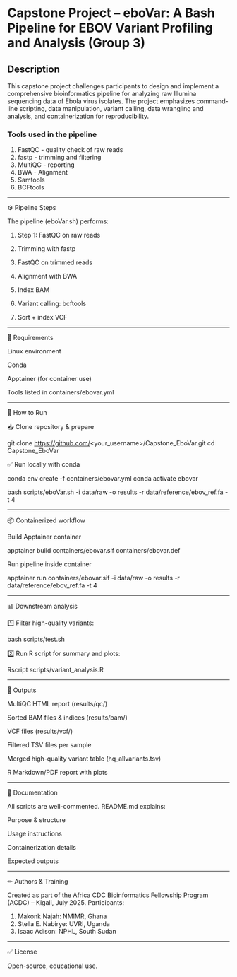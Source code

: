 # Capstone Project – eboVar: A Bash Pipeline for EBOV Variant Profiling and Analysis (Group 3)

## Description

This capstone project challenges participants to design and implement a comprehensive bioinformatics pipeline for analyzing raw Illumina sequencing data of Ebola virus isolates. The project emphasizes command-line scripting, data manipulation, variant calling, data wrangling and analysis, and containerization for reproducibility.

### Tools used in the pipeline
1. FastQC         - quality check of raw reads
2. fastp          - trimming and filtering
3. MultiQC        - reporting
4. BWA            - Alignment
5. Samtools
6. BCFtools


---

⚙ Pipeline Steps

The pipeline (eboVar.sh) performs:

1. Step 1: FastQC on raw reads

2. Trimming with fastp

3. FastQC on trimmed reads

4. Alignment with BWA

5. Index BAM

6. Variant calling: bcftools

7. Sort + index VCF


---

🧰 Requirements

Linux environment

Conda

Apptainer (for container use)

Tools listed in containers/ebovar.yml


---

🚀 How to Run

📥 Clone repository & prepare

git clone https://github.com/<your_username>/Capstone_EboVar.git
cd Capstone_EboVar

✅ Run locally with conda

conda env create -f containers/ebovar.yml
conda activate ebovar

bash scripts/eboVar.sh -i data/raw -o results -r data/reference/ebov_ref.fa -t 4


---

📦 Containerized workflow

Build Apptainer container

apptainer build containers/ebovar.sif containers/ebovar.def

Run pipeline inside container

apptainer run containers/ebovar.sif -i data/raw -o results -r data/reference/ebov_ref.fa -t 4


---

📊 Downstream analysis

1️⃣ Filter high-quality variants:

bash scripts/test.sh

2️⃣ Run R script for summary and plots:

Rscript scripts/variant_analysis.R


---

📑 Outputs

MultiQC HTML report (results/qc/)

Sorted BAM files & indices (results/bam/)

VCF files (results/vcf/)

Filtered TSV files per sample

Merged high-quality variant table (hq_allvariants.tsv)

R Markdown/PDF report with plots



---

📖 Documentation

All scripts are well-commented.
README.md explains:

Purpose & structure

Usage instructions

Containerization details

Expected outputs



---

✏ Authors & Training

Created as part of the Africa CDC Bioinformatics Fellowship Program (ACDC) – Kigali, July 2025.
Participants: 
1. Makonk Najah: NMIMR, Ghana
2. Stella E. Nabirye: UVRI, Uganda
3. Isaac Adison: NPHL, South Sudan

---

✅ License

Open-source, educational use.

